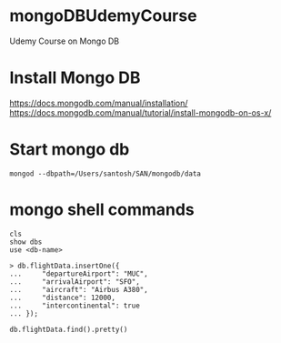 # mongoDBUdemyCourse
Udemy Course on Mongo DB

# Install Mongo DB
https://docs.mongodb.com/manual/installation/
https://docs.mongodb.com/manual/tutorial/install-mongodb-on-os-x/

# Start mongo db
```shell
mongod --dbpath=/Users/santosh/SAN/mongodb/data
````

# mongo shell commands
```shell
cls
show dbs
use <db-name>

> db.flightData.insertOne({
...     "departureAirport": "MUC",
...     "arrivalAirport": "SFO",
...     "aircraft": "Airbus A380",
...     "distance": 12000,
...     "intercontinental": true
... });

db.flightData.find().pretty()
```